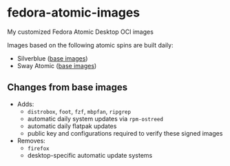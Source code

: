 # fedora-atomic-images

My customized Fedora Atomic Desktop OCI images

Images based on the following atomic spins are built daily:
* Silverblue ([base images](https://quay.io/repository/fedora-ostree-desktops/silverblue))
* Sway Atomic ([base images](https://quay.io/repository/fedora-ostree-desktops/sericea))

## Changes from base images

* Adds:
  *  `distrobox`, `foot`, `fzf`, `mbpfan`, `ripgrep`
  *  automatic daily system updates via `rpm-ostreed`
  *  automatic daily flatpak updates
  *  public key and configurations required to verify these signed images
* Removes:
  *  `firefox`
  *  desktop-specific automatic update systems
